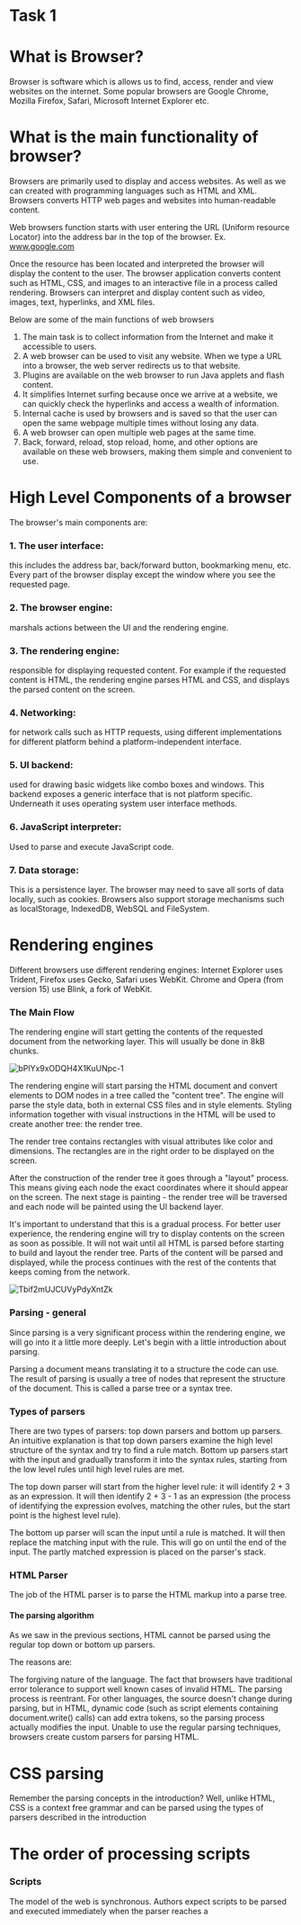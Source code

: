 <h1> Task 1 </h1>
<h1>What is Browser?</h1>

Browser is software which is allows us to find, access, render and view websites on the internet. Some popular browsers are Google Chrome, Mozilla Firefox, Safari, Microsoft Internet Explorer etc.

<h1>What is the main functionality of browser?</h1>
Browsers are primarily used to display and access websites. As well as we can created with programming languages such as HTML and XML. Browsers converts HTTP web pages and websites into human-readable content. 

Web browsers function starts with user entering the URL (Uniform resource Locator) into the address bar in the top of the browser.
Ex. www.google.com

Once the resource has been located and interpreted the browser will display the content to the user. The browser application converts content such as HTML, CSS, and images to an interactive file in a process called rendering. Browsers can interpret and display content such as video, images, text, hyperlinks, and XML files.

Below are some of the main functions of web browsers

1. The main task is to collect information from the Internet and make it accessible to users.
2. A web browser can be used to visit any website. When we type a URL into a browser, the web server redirects us to that website.
3. Plugins are available on the web browser to run Java applets and flash content.
4. It simplifies Internet surfing because once we arrive at a website, we can quickly check the hyperlinks and access a wealth of information.
5. Internal cache is used by browsers and is saved so that the user can open the same webpage multiple times without losing any data.
6. A web browser can open multiple web pages at the same time.
7. Back, forward, reload, stop reload, home, and other options are available on these web browsers, making them simple and convenient to use.

<h1>High Level Components of a browser</h1>

The browser's main components are:

<h3>1. The user interface:</h3> this includes the address bar, back/forward button, bookmarking menu, etc. Every part of the browser display except the window where you see the requested page.
<h3>2. The browser engine:</h3> marshals actions between the UI and the rendering engine.
<h3>3. The rendering engine:</h3> responsible for displaying requested content. For example if the requested content is HTML, the rendering engine parses HTML and CSS, and displays the parsed content on the screen.
<h3>4. Networking:</h3> for network calls such as HTTP requests, using different implementations for different platform behind a platform-independent interface.
<h3>5. UI backend:</h3> used for drawing basic widgets like combo boxes and windows. This backend exposes a generic interface that is not platform specific. Underneath it uses operating system user interface methods.
<h3>6. JavaScript interpreter:</h3> Used to parse and execute JavaScript code.
<h3>7. Data storage:</h3> This is a persistence layer. The browser may need to save all sorts of data locally, such as cookies. Browsers also support storage mechanisms such as localStorage, IndexedDB, WebSQL and FileSystem.

<h1>Rendering engines</h1>
Different browsers use different rendering engines: Internet Explorer uses Trident, Firefox uses Gecko, Safari uses WebKit. Chrome and Opera (from version 15) use Blink, a fork of WebKit.

<h3>The Main Flow</h3>

The rendering engine will start getting the contents of the requested document from the networking layer. This will usually be done in 8kB chunks.

![bPlYx9xODQH4X1KuUNpc-_1_](https://user-images.githubusercontent.com/71999624/193417850-01dd011f-c604-4fa5-a9f0-f01e8d95a511.jpg)

The rendering engine will start parsing the HTML document and convert elements to DOM nodes in a tree called the "content tree". The engine will parse the style data, both in external CSS files and in style elements. Styling information together with visual instructions in the HTML will be used to create another tree: the render tree.

The render tree contains rectangles with visual attributes like color and dimensions. The rectangles are in the right order to be displayed on the screen.

After the construction of the render tree it goes through a "layout" process. This means giving each node the exact coordinates where it should appear on the screen. The next stage is painting - the render tree will be traversed and each node will be painted using the UI backend layer.

It's important to understand that this is a gradual process. For better user experience, the rendering engine will try to display contents on the screen as soon as possible. It will not wait until all HTML is parsed before starting to build and layout the render tree. Parts of the content will be parsed and displayed, while the process continues with the rest of the contents that keeps coming from the network.

![Tbif2mUJCUVyPdyXntZk](https://user-images.githubusercontent.com/71999624/193417967-8c57d552-a4f9-41bd-8274-60b83d659cbe.jpg)

<h3>Parsing - general</h3>

Since parsing is a very significant process within the rendering engine, we will go into it a little more deeply. Let's begin with a little introduction about parsing.

Parsing a document means translating it to a structure the code can use. The result of parsing is usually a tree of nodes that represent the structure of the document. This is called a parse tree or a syntax tree.

<h3>Types of parsers</h3>

There are two types of parsers: top down parsers and bottom up parsers. An intuitive explanation is that top down parsers examine the high level structure of the syntax and try to find a rule match. Bottom up parsers start with the input and gradually transform it into the syntax rules, starting from the low level rules until high level rules are met.

The top down parser will start from the higher level rule: it will identify 2 + 3 as an expression. It will then identify 2 + 3 - 1 as an expression (the process of identifying the expression evolves, matching the other rules, but the start point is the highest level rule).

The bottom up parser will scan the input until a rule is matched. It will then replace the matching input with the rule. This will go on until the end of the input. The partly matched expression is placed on the parser's stack.

<h3>HTML Parser</h3>
The job of the HTML parser is to parse the HTML markup into a parse tree.

<h4>The parsing algorithm</h4>
As we saw in the previous sections, HTML cannot be parsed using the regular top down or bottom up parsers.

The reasons are:

The forgiving nature of the language.
The fact that browsers have traditional error tolerance to support well known cases of invalid HTML.
The parsing process is reentrant. For other languages, the source doesn't change during parsing, but in HTML, dynamic code (such as script elements containing document.write() calls) can add extra tokens, so the parsing process actually modifies the input.
Unable to use the regular parsing techniques, browsers create custom parsers for parsing HTML.

<h1>CSS parsing</h1>

Remember the parsing concepts in the introduction? Well, unlike HTML, CSS is a context free grammar and can be parsed using the types of parsers described in the introduction

<h1>The order of processing scripts</h1>

<h3>Scripts</h3>
The model of the web is synchronous. Authors expect scripts to be parsed and executed immediately when the parser reaches a <script> tag. The parsing of the document halts until the script has been executed. If the script is external then the resource must first be fetched from the network - this is also done synchronously, and parsing halts until the resource is fetched. This was the model for many years and is also specified in HTML4 and 5 specifications. Authors can add the "defer" attribute to a script, in which case it will not halt document parsing and will execute after the document is parsed. HTML5 adds an option to mark the script as asynchronous so it will be parsed and executed by a different thread.
  
<hq>Layout</h1>
When the renderer is created and added to the tree, it does not have a position and size. Calculating these values is called layout or reflow.

HTML uses a flow based layout model, meaning that most of the time it is possible to compute the geometry in a single pass. Elements later "in the flow" typically do not affect the geometry of elements that are earlier "in the flow", so layout can proceed left-to-right, top-to-bottom through the document. There are exceptions: for example, HTML tables may require more than one pass.

The coordinate system is relative to the root frame. Top and left coordinates are used.

Layout is a recursive process. It begins at the root renderer, which corresponds to the <html> element of the HTML document. Layout continues recursively through some or all of the frame hierarchy, computing geometric information for each renderer that requires it.

The position of the root renderer is 0,0 and its dimensions are the viewport - the visible part of the browser window.

All renderers have a "layout" or "reflow" method, each renderer invokes the layout method of its children that need layout.

  
<h1>Painting</h1>
In the painting stage, the render tree is traversed and the renderer's "paint()" method is called to display content on the screen. Painting uses the UI infrastructure component.
  
<h3>The painting order</h3>
CSS2 defines the order of the painting process. This is actually the order in which the elements are stacked in the stacking contexts. This order affects painting since the stacks are painted from back to front. The stacking order of a block renderer is:

background color
background image
border
children
outline
